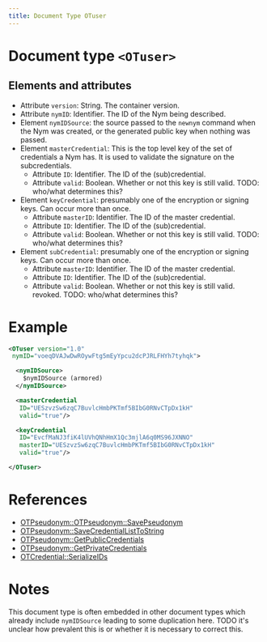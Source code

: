 ```yaml
---
title: Document Type OTuser
---
```


# Document type `<OTuser>`

## Elements and attributes
* Attribute `version`: String. The container version.
* Attribute `nymID`: Identifier. The ID of the Nym being described.
* Element `nymIDSource`: the source passed to the `newnym` command when the Nym
  was created, or the generated public key when nothing was passed.
* Element `masterCredential`: This is the top level key of the set of
  credentials a Nym has. It is used to validate the signature on the subcredentials.
  * Attribute `ID`: Identifier. The ID of the (sub)credential.
  * Attribute `valid`: Boolean. Whether or not this key is still valid. TODO: who/what
    determines this?
* Element `keyCredential`: presumably one of the encryption or signing keys.
  Can occur more than once.
  * Attribute `masterID`: Identifier. The ID of the master credential.
  * Attribute `ID`: Identifier. The ID of the (sub)credential.
  * Attribute `valid`: Boolean. Whether or not this key is still valid. TODO: who/what
    determines this?
* Element `subCredential`: presumably one of the encryption or signing keys.
  Can occur more than once.
  * Attribute `masterID`: Identifier. The ID of the master credential.
  * Attribute `ID`: Identifier. The ID of the (sub)credential.
  * Attribute `valid`: Boolean. Whether or not this key is still valid.  revoked. TODO: who/what determines this?


# Example
```xml
<OTuser version="1.0"
 nymID="voeqDVAJwDwROywFtg5mEyYpcu2dcPJRLFHYh7tyhqk">

  <nymIDSource>
    $nymIDSource (armored)
  </nymIDSource>

  <masterCredential
   ID="UESzvzSw6zqC7BuvlcHmbPKTmf5BIbG0RNvCTpDx1kH"
   valid="true"/>

  <keyCredential
   ID="EvcfMaNJ3fiK4lUVhQNhHmX1Qc3mjlA6q0MS96JXNNO"
   masterID="UESzvzSw6zqC7BuvlcHmbPKTmf5BIbG0RNvCTpDx1kH"
   valid="true"/>

</OTuser>
```

# References
* [OTPseudonym::OTPseudonym::SavePseudonym](https://github.com/Open-Transactions/opentxs/blob/0de3b72/src/core/OTPseudonym.cpp#L4273)
* [OTPseudonym::SaveCredentialListToString](https://github.com/Open-Transactions/opentxs/blob/0de3b72/src/core/OTPseudonym.cpp#L4098)
* [OTPseudonym::GetPublicCredentials](https://github.com/Open-Transactions/opentxs/blob/0de3b72/src/core/OTPseudonym.cpp#L4023)
* [OTPseudonym::GetPrivateCredentials](https://github.com/Open-Transactions/opentxs/blob/0de3b72/src/core/OTPseudonym.cpp#L4055)
* [OTCredential::SerializeIDs](https://github.com/Open-Transactions/opentxs/blob/da07760/src/core/crypto/OTCredential.cpp#L1553)

# Notes
This document type is often embedded in other document types which already
include `nymIDSource` leading to some duplication here. TODO it's unclear how
prevalent this is or whether it is necessary to correct this.

